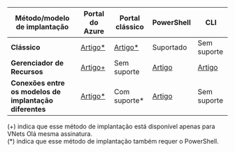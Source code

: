 | **Método/modelo de implantação** | **Portal do Azure** | **Portal clássico** | **PowerShell** | **CLI** |
| --- | --- | --- | --- | --- |
| **Clássico** |[Artigo*](../articles/vpn-gateway/vpn-gateway-howto-vnet-vnet-portal-classic.md)|[Artigo*](../articles/vpn-gateway/virtual-networks-configure-vnet-to-vnet-connection.md) |Suportado | Sem suporte|
| **Gerenciador de Recursos** |[Artigo+](../articles/vpn-gateway/vpn-gateway-howto-vnet-vnet-resource-manager-portal.md) |Sem suporte |[Artigo](../articles/vpn-gateway/vpn-gateway-vnet-vnet-rm-ps.md) |[Artigo](../articles/vpn-gateway/vpn-gateway-howto-vnet-vnet-cli.md)
| **Conexões entre os modelos de implantação diferentes** |[Artigo*](../articles/vpn-gateway/vpn-gateway-connect-different-deployment-models-portal.md) |Com suporte* |[Artigo](../articles/vpn-gateway/vpn-gateway-connect-different-deployment-models-powershell.md) | Sem suporte |

(+) indica que esse método de implantação está disponível apenas para VNets Olá mesma assinatura.<br>
(*) indica que esse método de implantação também requer o PowerShell.